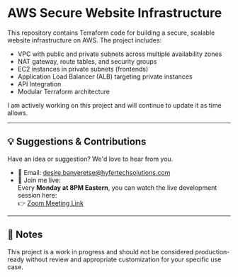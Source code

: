 # AWS Secure Website Infrastructure

This repository contains Terraform code for building a secure, scalable website infrastructure on AWS. The project includes:

- VPC with public and private subnets across multiple availability zones  
- NAT gateway, route tables, and security groups  
- EC2 instances in private subnets (frontends)  
- Application Load Balancer (ALB) targeting private instances
- API Integration  
- Modular Terraform architecture  

I am actively working on this project and will continue to update it as time allows.

---

## 💡 Suggestions & Contributions

Have an idea or suggestion? We'd love to hear from you.

- 📧 Email: [desire.banyeretse@hyfertechsolutions.com](mailto:desire.banyeretse@hyfertechsolutions.com)
- 💬 Join me live:  
  Every **Monday at 8PM Eastern**, you can watch the live development session here:  
  👉 [Zoom Meeting Link](https://us05web.zoom.us/j/81851194157?pwd=aDNjVfBLG01qyn0gzHSgZjHFdOuNGm.1)

---

## 📌 Notes

This project is a work in progress and should not be considered production-ready without review and appropriate customization for your specific use case.
